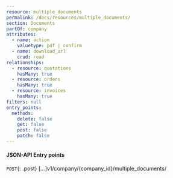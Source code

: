 ```yaml
---
resource: multiple_documents
permalink: /docs/resources/multiple_documents/
section: Documents
partOf: company
attributes:
  - name: action
    valuetype: pdf | confirm
  - name: download_url
    crud: read
relationships:
  - resource: quotations
    hasMany: true
  - resource: orders
    hasMany: true
  - resource: invoices
    hasMany: true
filters: null
entry_points:
  methods:
    delete: false
    get: false
    post: false
    patch: false
---
```


#### JSON-API Entry points

`POST`{: .post} [...]v1/company/{company_id}/multiple_documents/

